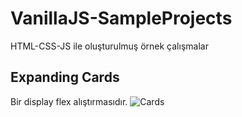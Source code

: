 # VanillaJS-SampleProjects
HTML-CSS-JS ile oluşturulmuş örnek çalışmalar

## Expanding Cards 
Bir display flex alıştırmasıdır.
![Cards](https://i.ibb.co/CKG412z/1.png)

